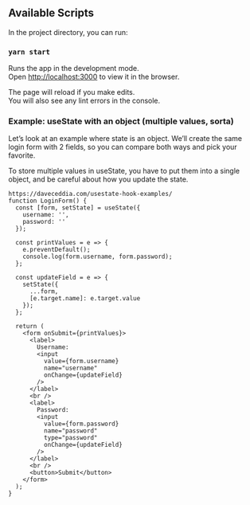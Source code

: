 ## Available Scripts

In the project directory, you can run:

### `yarn start`

Runs the app in the development mode.<br />
Open [http://localhost:3000](http://localhost:3000) to view it in the browser.

The page will reload if you make edits.<br />
You will also see any lint errors in the console.

### Example: useState with an object (multiple values, sorta)


Let’s look at an example where state is an object. We’ll create the same login form with 2 fields, so you can compare both ways and pick your favorite.

To store multiple values in useState, you have to put them into a single object, and be careful about how you update the state.
```
https://daveceddia.com/usestate-hook-examples/
function LoginForm() {
  const [form, setState] = useState({
    username: '',
    password: ''
  });

  const printValues = e => {
    e.preventDefault();
    console.log(form.username, form.password);
  };

  const updateField = e => {
    setState({
      ...form,
      [e.target.name]: e.target.value
    });
  };

  return (
    <form onSubmit={printValues}>
      <label>
        Username:
        <input
          value={form.username}
          name="username"
          onChange={updateField}
        />
      </label>
      <br />
      <label>
        Password:
        <input
          value={form.password}
          name="password"
          type="password"
          onChange={updateField}
        />
      </label>
      <br />
      <button>Submit</button>
    </form>
  );
}
```